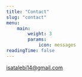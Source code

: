 ```yaml
---
title: "Contact"
slug: "contact"
menu:
    main:
        weight: 3
        params: 
            icon: messages
readingTime: false
---
```


isatalebi14@gmail.com


